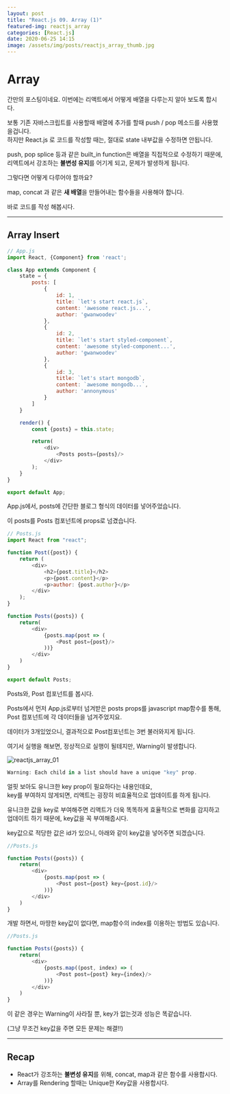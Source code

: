 ```yaml
---
layout: post
title: "React.js 09. Array (1)"
featured-img: reactjs_array
categories: [React.js]
date: 2020-06-25 14:15
image: /assets/img/posts/reactjs_array_thumb.jpg
---
```


# Array

간만의 포스팅이네요. 이번에는 리액트에서 어떻게 배열을 다루는지 알아 보도록 합시다.

보통 기존 자바스크립트를 사용할때 배열에 추가를 할때 push / pop 메소드를 사용했을겁니다.
<br>
하지만 React.js 로 코드를 작성할 때는, 절대로 state 내부값을 수정하면 안됩니다.

push, pop splice 등과 같은 built_in function은 배열을 직접적으로 수정하기 때문에, 
리액트에서 강조하는 <b>불변성 유지</b>를 어기게 되고, 문제가 발생하게 됩니다.

그렇다면 어떻게 다루어야 할까요?

map, concat 과 같은 <b>새 배열</b>을 만들어내는 함수들을 사용해야 합니다.

바로 코드를 작성 해봅시다.

***

## Array Insert

```javascript
// App.js 
import React, {Component} from 'react';

class App extends Component {
    state = {
        posts: [
            {
                id: 1,
                title: `let's start react.js`,
                content: 'awesome react.js...',
                author: 'gwanwoodev'
            },
            {
                id: 2,
                title: `let's start styled-component`,
                content: 'awesome styled-component...',
                author: 'gwanwoodev'
            },
            {
                id: 3,
                title: `let's start mongodb`,
                content: `awesome mongodb...`,
                author: 'annonymous'
            }
        ]
    }

    render() {
        const {posts} = this.state;

        return(
            <div>
                <Posts posts={posts}/>
            </div>    
        );
    }
}

export default App;
```

App.js에서, posts에 간단한 블로그 형식의 데이터를 넣어주었습니다.

이 posts를 Posts 컴포넌트에 props로 넘겼습니다.

```javascript
// Posts.js
import React from "react";

function Post({post}) {
    return (
        <div>
            <h2>{post.title}</h2>
            <p>{post.content}</p>
            <p>author: {post.author}</p>
        </div>
    );
}

function Posts({posts}) {
    return(
        <div>
            {posts.map(post => (
                <Post post={post}/>
            ))}
        </div>
    )
}

export default Posts;
```

Posts와, Post 컴포넌트를 봅시다.

Posts에서 먼저 App.js로부터 넘겨받은 posts props를 javascript map함수를 통해,
<br>
Post 컴포넌트에 각 데이터들을 넘겨주었지요.

데이터가 3개있었으니, 결과적으로 Post컴포넌트는 3번 불러와지게 됩니다.

여기서 실행을 해보면, 정상적으로 실행이 될테지만, Warning이 발생합니다.

![reactjs_array_01](https://gwanwoodev.github.io/assets/upload/reactjs_array_01.jpg)

```javascript
Warning: Each child in a list should have a unique "key" prop.
```

얼핏 보아도 유니크한 key prop이 필요하다는 내용인데요,
<br>
key를 부여하지 않게되면, 리액트는 굉장히 비효율적으로 업데이트를 하게 됩니다.

유니크한 값을 key로 부여해주면 리액트가 더욱 똑똑하게 효율적으로 변화를 감지하고 업데이트 하기 때문에, key값을 꼭 부여해줍시다.

key값으로 적당한 값은 id가 있으니, 아래와 같이 key값을 넣어주면 되겠습니다.

```javascript
//Posts.js

function Posts({posts}) {
    return(
        <div>
            {posts.map(post => (
                <Post post={post} key={post.id}/>
            ))}
        </div>
    )
}
```

개발 하면서, 마땅한 key값이 없다면, map함수의 index를 이용하는 방법도 있습니다.

```javascript
//Posts.js

function Posts({posts}) {
    return(
        <div>
            {posts.map((post, index) => (
                <Post post={post} key={index}/>
            ))}
        </div>
    )
}
```

이 같은 경우는 Warning이 사라질 뿐, key가 없는것과 성능은 똑같습니다.

(그냥 무조건 key값을 주면 모든 문제는 해결!!)

***

## Recap

* React가 강조하는 <b>불변성 유지</b>를 위해, concat, map과 같은 함수를 사용합시다.
* Array를 Rendering 할때는 Unique한 Key값을 사용합시다.